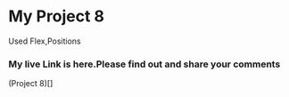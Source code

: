# My Project 8

Used Flex,Positions

### My live Link is here.Please find out and share your comments

(Project 8)[]
